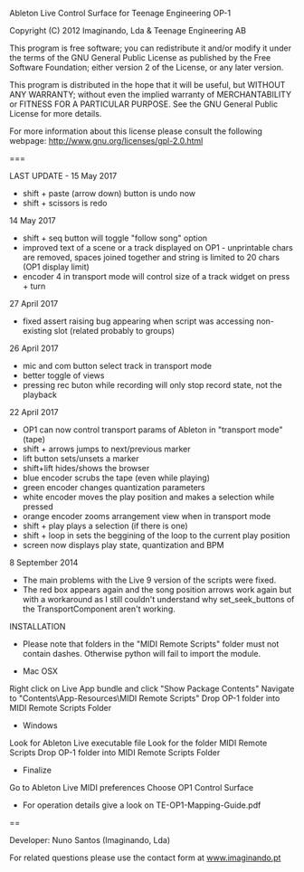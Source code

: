 Ableton Live Control Surface for Teenage Engineering OP-1 

Copyright (C) 2012 Imaginando, Lda & Teenage Engineering AB
   
This program is free software; you can redistribute it and/or
modify it under the terms of the GNU General Public License
as published by the Free Software Foundation; either version 2
of the License, or any later version.

This program is distributed in the hope that it will be useful,
but WITHOUT ANY WARRANTY; without even the implied warranty of
MERCHANTABILITY or FITNESS FOR A PARTICULAR PURPOSE.  See the
GNU General Public License for more details.

For more information about this license please consult the
following webpage: http://www.gnu.org/licenses/gpl-2.0.html

===

LAST UPDATE - 15 May 2017
- shift + paste (arrow down) button is undo now
- shift + scissors is redo

14 May 2017
- shift + seq button will toggle "follow song" option
- improved text of a scene or a track displayed on OP1 - unprintable chars are removed, spaces joined together and string is limited to 20 chars (OP1 display limit)
- encoder 4 in transport mode will control size of a track widget on press + turn

27 April 2017
- fixed assert raising bug appearing when script was accessing non-existing slot (related probably to groups)

26 April 2017
- mic and com button select track in transport mode
- better toggle of views
- pressing rec buton while recording will only stop record state, not the playback

22 April 2017
- OP1 can now control transport params of Ableton in "transport mode" (tape)
- shift + arrows jumps to next/previous marker
- lift button sets/unsets a marker
- shift+lift hides/shows the browser
- blue encoder scrubs the tape (even while playing)
- green encoder changes quantization parameters
- white encoder moves the play position and makes a selection while pressed
- orange encoder zooms arrangement view when in transport mode
- shift + play plays a selection (if there is one)
- shift + loop in sets the beggining of the loop to the current play position
- screen now displays play state, quantization and BPM

8 September 2014

- The main problems with the Live 9 version of the scripts were fixed.
- The red box appears again and the song position arrows work again but with a workaround as I still couldn't understand why set_seek_buttons of the TransportComponent aren't working.

INSTALLATION

- Please note that folders in the "MIDI Remote Scripts" folder must not contain dashes. Otherwise python will fail to import the module.

- Mac OSX

 Right click on Live App bundle and click "Show Package Contents"
 Navigate to "Contents\App-Resources\MIDI Remote Scripts"
 Drop OP-1 folder into MIDI Remote Scripts Folder

- Windows

 Look for Ableton Live executable file
 Look for the folder MIDI Remote Scripts
 Drop OP-1 folder into MIDI Remote Scripts Folder

- Finalize

 Go to Ableton Live MIDI preferences
 Choose OP1 Control Surface

- For operation details give a look on TE-OP1-Mapping-Guide.pdf

==

Developer: Nuno Santos (Imaginando, Lda)

For related questions please use the contact form at www.imaginando.pt
